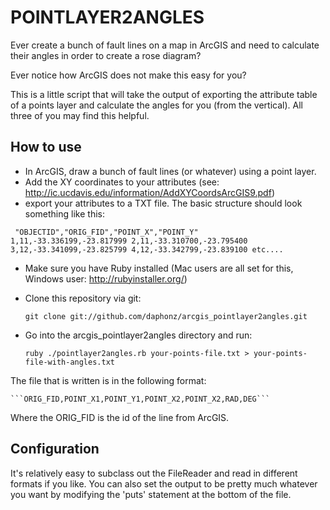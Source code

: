 POINTLAYER2ANGLES
=================

Ever create a bunch of fault lines on a map in ArcGIS and need to calculate their angles in order to create a rose diagram?

Ever notice how ArcGIS does not make this easy for you?

This is a little script that will take the output of exporting the attribute table of a points layer and calculate the angles for you (from the vertical).  All three of you may find this helpful.

How to use
----------

* In ArcGIS, draw a bunch of fault lines (or whatever) using a point layer.
* Add the XY coordinates to your attributes (see: http://ic.ucdavis.edu/information/AddXYCoordsArcGIS9.pdf)
* export your attributes to a TXT file.  The basic structure should look something like this:

<code><pre>
    "OBJECTID","ORIG_FID","POINT_X","POINT_Y"
    1,11,-33.336199,-23.817999
    2,11,-33.310700,-23.795400
    3,12,-33.341099,-23.825799
    4,12,-33.342799,-23.839100
    etc....
</pre></code>

* Make sure you have Ruby installed (Mac users are all set for this, Windows user: http://rubyinstaller.org/)
* Clone this repository via git:

    ```git clone git://github.com/daphonz/arcgis_pointlayer2angles.git```

* Go into the arcgis_pointlayer2angles directory and run:

    ```ruby ./pointlayer2angles.rb your-points-file.txt > your-points-file-with-angles.txt```

The file that is written is in the following format:

    ```ORIG_FID,POINT_X1,POINT_Y1,POINT_X2,POINT_X2,RAD,DEG```

Where the ORIG_FID is the id of the line from ArcGIS.

Configuration
-------------

It's relatively easy to subclass out the FileReader and read in different formats if you like.  You can also set the output to be pretty much whatever you want by modifying the 'puts' statement at the bottom of the file.